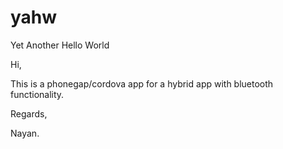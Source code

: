 # yahw
Yet Another Hello World

Hi,

This is a phonegap/cordova app for a hybrid app with bluetooth functionality.

Regards,

Nayan.
